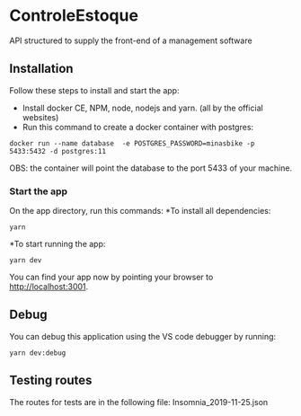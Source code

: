 # ControleEstoque

API structured to supply the front-end of a management software

## Installation

Follow these steps to install and start the app:
* Install docker CE, NPM, node, nodejs and yarn. (all by the official websites)
* Run this command to create a docker container with postgres:
```
docker run --name database  -e POSTGRES_PASSWORD=minasbike -p 5433:5432 -d postgres:11
```
OBS: the container will point the database to the port 5433 of your machine.


### Start the app

On the app directory, run this commands:
*To install all dependencies:
```
yarn
```
*To start running the app:
```
yarn dev
```


You can find your app now by pointing your browser to [http://localhost:3001](http://localhost:3001).

## Debug

You can debug this application using the VS code debugger by running:
```
yarn dev:debug
```

## Testing routes

The routes for tests are in the following file: Insomnia_2019-11-25.json
